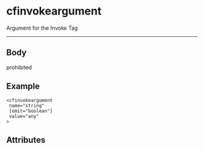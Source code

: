 # cfinvokeargument


Argument for the Invoke Tag

---
## Body
prohibited

## Example
```
<cfinvokeargument
 name="string"
 [omit="boolean"]
 value="any"
>
```
## Attributes
